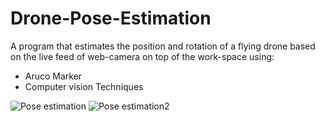 # Drone-Pose-Estimation

A program that estimates the position and rotation of a flying drone based on the live feed of web-camera on top of the work-space using:

- Aruco Marker
- Computer vision Techniques

![Pose estimation](https://github.com/marios-stam/Drone_Pose_Estimation/blob/d82b5bcb481d162889ba36eb9ecd2105f87f0356/photos/2.jpeg "Pose estimation")
![Pose estimation2](https://github.com/marios-stam/Drone_Pose_Estimation/blob/d82b5bcb481d162889ba36eb9ecd2105f87f0356/photos/3.png "Pose estimation")
